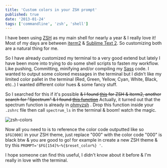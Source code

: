 ```yaml
---
title: 'Custom colors in your ZSH prompt'
published: true
date: '2013-01-24'
tags: ['commandline', 'zsh', 'shell']
---
```


I have been using [ZSH](https://github.com/robbyrussell/oh-my-zsh/) as my main
shell for nearly a year &amp; I really love it! Most of my days are between
[iterm2](http://www.iterm2.com/) &amp;
[Sublime Text 2](http://www.sublimetext.com/). So customizing both are a natural
thing for me.

<!-- more -->

So I have already customized my terminal to a very good extend but lately I have
been more into trying to do some shell scripts to fasten my workflow. Like
pushing, Committing, minifying and/or compiling my [Sass](http://sass-lang.com/)
code. I wanted to output some colored messages in the terminal but I didn't like
my limited color pallet in the terminal (Red, Green, Yellow, Cyan, White, Black,
etc..) I wanted different color hues &amp; some fancy stuff.

So I searched for this if it's possible <del> &amp; I found
[this](https://github.com/robbyrussell/oh-my-zsh/issues/1101) for ZSH &amp;
iterm2, another search for "Spectrum" &amp; I found
[this function](https://github.com/robbyrussell/oh-my-zsh/blob/master/lib/spectrum.zsh#L22)</del>
Actually, it turned out that the spectrum function is already in
[ohmyzsh](https://github.com/robbyrussell/oh-my-zsh/blob/master/lib/spectrum.zsh#L23)
. Drop this function inside your `.zshrc` file then call `spectrum_ls` in the
terminal &amp; boom! watch the magic.

<img src="/img/zsh-colors.png" alt="zsh-colors" class="aligncenter size-full wp-image-891" />

Now all you need to is to reference the color code outputted like so `$FG[000]`
in your ZSH theme, just replace "000" with the color code "000" is black btw
&amp; you are good to go! for example in create a new ZSH theme &amp; try this
`PROMPT='$FG[154]%~%{$reset_color%} '`.

I hope someone can find this useful, I didn't know about it before &amp; I'm
really in love with the terminal.
